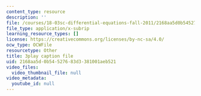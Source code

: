 ```yaml
---
content_type: resource
description: ''
file: /courses/18-03sc-differential-equations-fall-2011/2168aa5d0b54527683d3381001aeb521_vP-oRQqmeg4.vtt
file_type: application/x-subrip
learning_resource_types: []
license: https://creativecommons.org/licenses/by-nc-sa/4.0/
ocw_type: OCWFile
resourcetype: Other
title: 3play caption file
uid: 2168aa5d-0b54-5276-83d3-381001aeb521
video_files:
  video_thumbnail_file: null
video_metadata:
  youtube_id: null
---
```

